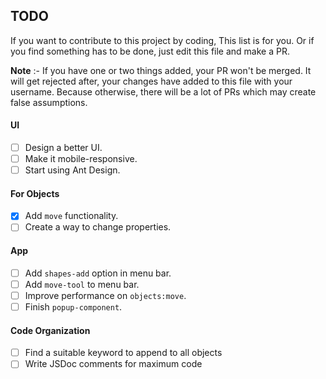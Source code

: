 ## TODO

If you want to contribute to this project by coding, This list is for you.
Or if you find something has to be done, just edit this file and make a PR.

**Note** :- If you have one or two things added, your PR won't be merged. It will get rejected after, your changes have added to this file with your username. Because otherwise, there will be a lot of PRs which may create false assumptions.

#### UI

- [ ] Design a better UI.
- [ ] Make it mobile-responsive.
- [ ] Start using Ant Design.

#### For Objects

- [x] Add `move` functionality.
- [ ] Create a way to change properties.

#### App

- [ ] Add `shapes-add` option in menu bar.
- [ ] Add `move-tool` to menu bar.
- [ ] Improve performance on `objects:move`.
- [ ] Finish `popup-component`.

#### Code Organization

- [ ] Find a suitable keyword to append to all objects
- [ ] Write JSDoc comments for maximum code